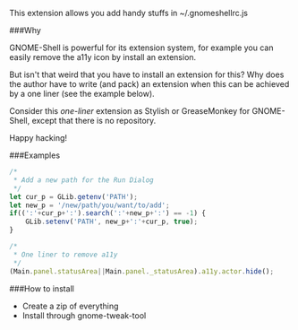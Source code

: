 This extension allows you add handy stuffs in ~/.gnomeshellrc.js

###Why

GNOME-Shell is powerful for its extension system, for example you can easily remove the a11y icon by install an extension.

But isn't that weird that you have to install an extension for this? Why does the author have to write (and pack) an extension when this can be achieved by a one liner (see the example below).
 
Consider this *one-liner* extension as Stylish or GreaseMonkey for GNOME-Shell, except that there is no repository.

Happy hacking!

###Examples

```javascript
/*
 * Add a new path for the Run Dialog
 */
let cur_p = GLib.getenv('PATH');
let new_p = '/new/path/you/want/to/add';
if((':'+cur_p+':').search(':'+new_p+':') == -1) {
    GLib.setenv('PATH', new_p+':'+cur_p, true);
}

/*
 * One liner to remove a11y
 */
(Main.panel.statusArea||Main.panel._statusArea).a11y.actor.hide(); 
```

###How to install
- Create a zip of everything
- Install through gnome-tweak-tool
